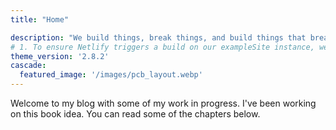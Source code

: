 ```yaml
---
title: "Home"

description: "We build things, break things, and build things that break things."
# 1. To ensure Netlify triggers a build on our exampleSite instance, we need to change a file in the exampleSite directory.
theme_version: '2.8.2'
cascade:
  featured_image: '/images/pcb_layout.webp'
---
```

Welcome to my blog with some of my work in progress. I've been working on this book idea. You can read some of the chapters below.

